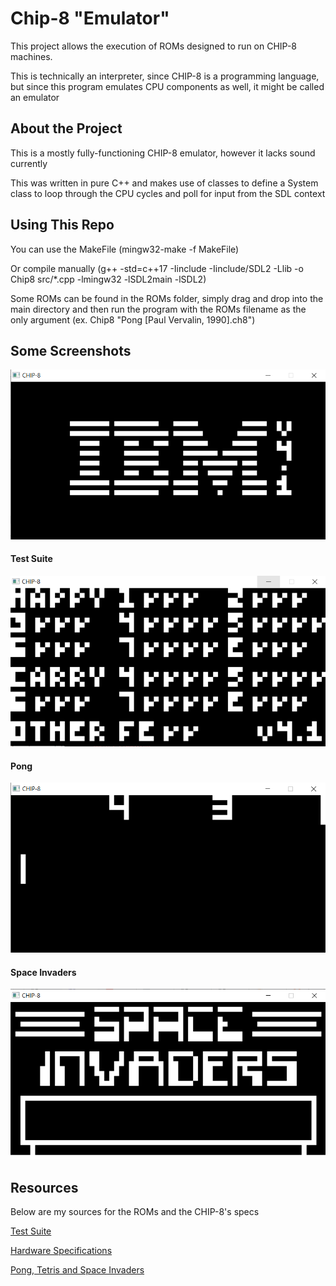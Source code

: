 # Chip-8 "Emulator"

<p>This project allows the execution of ROMs designed to run on CHIP-8 machines.</p>

<p>This is technically an interpreter, since CHIP-8 is a programming language, but since this program emulates CPU components as well, it might be called an emulator</p>

## About the Project

<p>This is a mostly fully-functioning CHIP-8 emulator, however it lacks sound currently</p>

<p>This was written in pure C++ and makes use of classes to define a System class to loop through the CPU cycles and poll for input from the SDL context</p>

## Using This Repo

<p>You can use the MakeFile (mingw32-make -f MakeFile) </p>

<p>Or compile manually (g++ -std=c++17 -Iinclude -Iinclude/SDL2 -Llib -o Chip8 src/*.cpp -lmingw32 -lSDL2main -lSDL2) </p>

<p>Some ROMs can be found in the ROMs folder, simply drag and drop into the main directory and then run the program with the ROMs filename as the only argument (ex. Chip8 "Pong [Paul Vervalin, 1990].ch8") </p>

## Some Screenshots
![IBM Splash Screen](images/IBMSplash.png)
#### Test Suite
![Opcode Tests](images/OpcodeTest.png)
#### Pong
![Pong](images/PongImage.png)
#### Space Invaders
![Space Invaders Splash](images/SpaceInvaders.png)

## Resources
<p> Below are my sources for the ROMs and the CHIP-8's specs </p>

[Test Suite](https://github.com/Timendus/chip8-test-suite?tab=readme-ov-file#keypad-test)

[Hardware Specifications](https://github.com/mattmikolay/chip-8/wiki/CHIP%E2%80%908-Instruction-Set#notes)

[Pong, Tetris and Space Invaders](https://github.com/kripod/chip8-roms)
